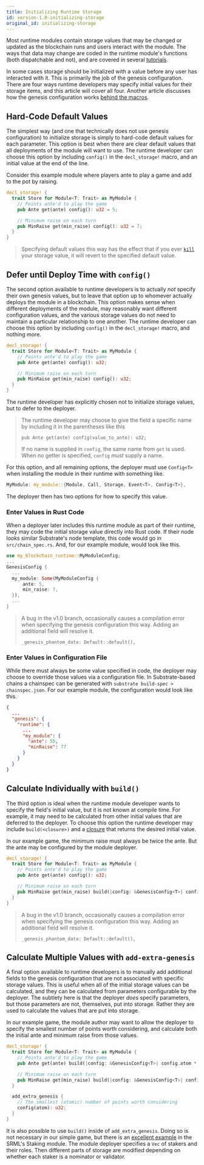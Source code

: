 ```yaml
---
title: Initializing Runtime Storage
id: version-1.0-initializing-storage
original_id: initializing-storage
---
```


Most runtime modules contain storage values that may be changed or updated as the blockchain runs and users interact with the module. The ways that data may change are coded in the runtime module's functions (both dispatchable and not), and are covered in several [tutorials](/tutorials).

In some cases storage should be initialized with a value before any user has interacted with it. This is primarily the job of the genesis configuration. There are four ways runtime developers may specify initial values for their storage items, and this article will cover all four. Another article discusses how the genesis configuration works [behind the macros](runtime/types/genesisconfig-struct.md).

## Hard-Code Default Values

The simplest way (and one that technically does not use genesis configuration) to initialize storage is simply to hard-code default values for each parameter. This option is best when there are clear default values that all deployments of the module will want to use. The runtime developer can choose this option by including `config()` in the `decl_storage!` macro, and an initial value at the end of the line.

Consider this example module where players ante to play a game and add to the pot by raising.

```rust
decl_storage! {
  trait Store for Module<T: Trait> as MyModule {
    // Points ante'd to play the game
    pub Ante get(ante) config(): u32 = 5;

    // Minimum raise on each turn
    pub MinRaise get(min_raise) config(): u32 = 7;
  }
}
```

> Specifying default values this way has the effect that if you ever [`kill`](https://substrate.dev/rustdocs/v1.0/srml_support/storage/trait.StorageValue.html#tymethod.kill) your storage value, it will revert to the specified default value.

## Defer until Deploy Time with `config()`

The second option available to runtime developers is to actually _not_ specify their own genesis values, but to leave that option up to whomever actually deploys the module in a blockchain. This option makes sense when different deployments of the module, may reasonably want different configuration values, and the various storage values do not need to maintain a particular relationship to one another. The runtime developer can choose this option by including `config()` in the `decl_storage!` macro, and nothing more.

```rust
decl_storage! {
  trait Store for Module<T: Trait> as MyModule {
    // Points ante'd to play the game
    pub Ante get(ante) config(): u32;

    // Minimum raise on each turn
    pub MinRaise get(min_raise) config(): u32;
  }
}
```

The runtime developer has explicitly chosen not to initialize storage values, but to defer to the deployer.

> The runtime developer may choose to give the field a specific name by including it in the parentheses like this
>
> `pub Ante get(ante) config(value_to_ante): u32;`
>
> If no name is supplied in `config`, the same name from `get` is used. When no getter is specified, `config` _must_ supply a name.

For this option, and all remaining options, the deployer must use `Config<T>` when installing the module in their runtime with something like.

```rust
MyModule: my_module::{Module, Call, Storage, Event<T>, Config<T>},
```

The deployer then has two options for how to specify this value.

### Enter Values in Rust Code

When a deployer later includes this runtime module as part of their runtime, they may code the initial storage value directly into Rust code. If their node looks similar Substrate's node template, this code would go in `src/chain_spec.rs`. And, for our example module, would look like this.

```rust
use my_blockchain_runtime::MyModuleConfig;
...
GenesisConfig {
  ...
  my_module: Some(MyModuleConfig {
      ante: 5,
      min_raise: 7,
  }),
  ...
}
```

> A bug in the v1.0 branch, occasionally causes a compilation error when specifying the genesis configuration this way. Adding an additional field will resolve it.
>
> `_genesis_phantom_data: Default::default(),`

### Enter Values in Configuration File

While there must always be some value specified in code, the deployer may choose to override those values via a configuration file. In Substrate-based chains a chainspec can be generated with `substrate build-spec > chainspec.json`. For our example module, the configuration would look like this.

```json
{
  ...
  "genesis": {
    "runtime": {
      ...
      "my_module": {
        "ante": 55,
        "minRaise": 77
      }
    }
  }
}
```

## Calculate Individually with `build()`

The third option is ideal when the runtime module developer wants to specify the field's initial value, but it is not known at compile time. For example, it may need to be calculated from other initial values that are deferred to the deployer. To choose this option the runtime developer may include `build(<closure>)` and a [closure](https://doc.rust-lang.org/stable/book/ch13-01-closures.html) that returns the desired initial value.

In our example game, the minimum raise must always be twice the ante. But the ante may be configured by the module deployer.
```rust
decl_storage! {
  trait Store for Module<T: Trait> as MyModule {
    // Points ante'd to play the game
    pub Ante get(ante) config(): u32;

    // Minimum raise on each turn
    pub MinRaise get(min_raise) build(|config: &GenesisConfig<T>| config.ante * 2): u32;
  }
}
```
> A bug in the v1.0 branch, occasionally causes a compilation error when specifying the genesis configuration this way. Adding an additional field will resolve it.
>
> `_genesis_phantom_data: Default::default(),`

## Calculate Multiple Values with `add-extra-genesis`

A final option available to runtime developers is to manually add additional fields to the genesis configuration that are not associated with specific storage values. This is useful when all of the initial storage values can be calculated, and they can be calculated from parameters configurable by the deployer. The subtlety here is that the deployer _does_ specify parameters, but those parameters are not, themselves, put into storage. Rather they are used to calculate the values that are put into storage.

In our example game, the module author may want to allow the deployer to specify the smallest number of points worth considering, and calculate both the initial ante and minimum raise from those values.

```rust
decl_storage! {
  trait Store for Module<T: Trait> as MyModule {
    // Points ante'd to play the game
    pub Ante get(ante) build(|config: &GenesisConfig<T>| config.atom * 2): u32;

    // Minimum raise on each turn
    pub MinRaise get(min_raise) build(|config: &GenesisConfig<T>| config.atom * 3): u32;
  }

  add_extra_genesis {
    // The smallest (atomic) number of points worth considering
    config(atom): u32;
  }
}
```

It is also possible to use `build()` inside of `add_extra_genesis`. Doing so is not necessary in our simple game, but there is an [excellent example](https://github.com/paritytech/substrate/blob/v1.0/srml/staking/src/lib.rs#L525) in the SRML's Staking module. The module deployer specifies a `Vec` of stakers and their roles. Then different parts of storage are modified depending on whether each staker is a nominator or validator.
